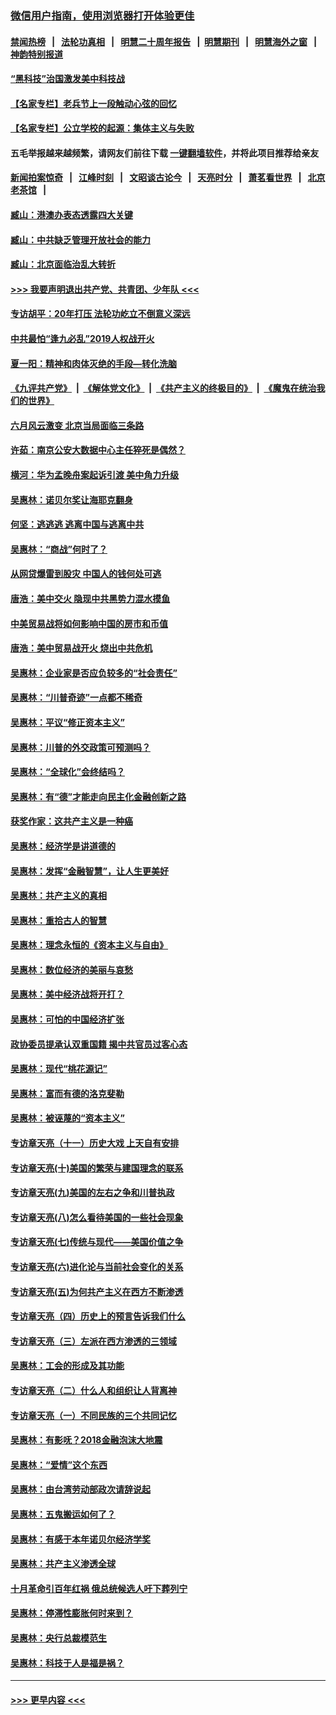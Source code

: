 ### [微信用户指南，使用浏览器打开体验更佳](https://github.com/gfw-breaker/banned-news1/blob/master/indexes/wechat-guide.md?t=0)
#### [禁闻热榜](热点新闻.md?t=0)  &nbsp;&nbsp;|&nbsp;&nbsp; [法轮功真相](https://github.com/gfw-breaker/truth/blob/master/README.md?t=0) &nbsp;&nbsp;|&nbsp;&nbsp; [明慧二十周年报告](https://github.com/gfw-breaker/mh-reports/blob/master/README.md?t=0) &nbsp;&nbsp;|&nbsp;&nbsp;[明慧期刊](https://github.com/gfw-breaker/mh-qikan) &nbsp;&nbsp;|&nbsp;&nbsp; [明慧海外之窗](https://github.com/gfw-breaker/mh-news/blob/master/README.md?t=0) &nbsp;&nbsp;|&nbsp;&nbsp; [神韵特别报道](https://github.com/gfw-breaker/mh-news/blob/master/shenyun.md?t=0)
#### [“黑科技”治国激发美中科技战](../pages/nsc423/n11638056.md?t=02081844) 
#### [【名家专栏】老兵节上一段触动心弦的回忆](../pages/nsc423/n11646016.md?t=02081844) 
#### [【名家专栏】公立学校的起源：集体主义与失败](../pages/nsc423/n11601833.md?t=02081844) 
#### 五毛举报越来越频繁，请网友们前往下载 [一键翻墙软件](https://github.com/gfw-breaker/ssr-accounts)，并将此项目推荐给亲友
#### [新闻拍案惊奇](https://github.com/gfw-breaker/banned-news1/blob/master/pages/link4.md) &nbsp;&nbsp;|&nbsp;&nbsp; [江峰时刻](https://github.com/gfw-breaker/banned-news1/blob/master/pages/link4.md) &nbsp;&nbsp;|&nbsp;&nbsp; [文昭谈古论今](https://github.com/gfw-breaker/banned-news1/blob/master/pages/link4.md) &nbsp;&nbsp;|&nbsp;&nbsp; [天亮时分](https://github.com/gfw-breaker/banned-news1/blob/master/pages/link4.md) &nbsp;&nbsp;|&nbsp;&nbsp; [萧茗看世界](https://github.com/gfw-breaker/banned-news1/blob/master/pages/link4.md) &nbsp;&nbsp;|&nbsp;&nbsp; [北京老茶馆](https://github.com/gfw-breaker/banned-news1/blob/master/pages/link4.md) &nbsp;&nbsp;|&nbsp;&nbsp; 
#### [臧山：港澳办表态透露四大关键](../pages/nsc423/n11421628.md?t=02081844) 
#### [臧山：中共缺乏管理开放社会的能力](../pages/nsc423/n11407457.md?t=02081844) 
#### [臧山：北京面临治乱大转折](../pages/nsc423/n11406895.md?t=02081844) 
#### [>>> 我要声明退出共产党、共青团、少年队 <<<](https://github.com/begood0513/goodnews/blob/master/quit/letter.md) 
#### [专访胡平：20年打压 法轮功屹立不倒意义深远](../pages/nsc423/n11398800.md?t=02081844) 
#### [中共最怕“逢九必乱”2019人权战开火](../pages/nsc423/n11385248.md?t=02081844) 
#### [夏一阳：精神和肉体灭绝的手段—转化洗脑](../pages/nsc423/n11368250.md?t=02081844) 
#### [《九评共产党》](https://github.com/begood0513/9ping.md/blob/master/README.md) &nbsp;|&nbsp; [《解体党文化》](../../../../jtdwh.md/blob/master/README.md)  &nbsp;|&nbsp; [《共产主义的终极目的》](../../../../gczydzjmd.md/blob/master/README.md) &nbsp;|&nbsp; [《魔鬼在统治我们的世界》](../../../../mgztzwmdsj.md/blob/master/README.md) 
#### [六月风云激变 北京当局面临三条路](../pages/nsc423/n11313668.md?t=02081844) 
#### [许茹：南京公安大数据中心主任猝死是偶然？](../pages/nsc423/n11064744.md?t=02081844) 
#### [横河：华为孟晚舟案起诉引渡 美中角力升级](../pages/nsc423/n11027230.md?t=02081844) 
#### [吴惠林：诺贝尔奖让海耶克翻身](../pages/nsc423/n10890049.md?t=02081844) 
#### [何坚：逃逃逃 逃离中国与逃离中共](../pages/nsc423/n10592891.md?t=02081844) 
#### [吴惠林：“商战”何时了？](../pages/nsc423/n10573558.md?t=02081844) 
#### [从网贷爆雷到股灾 中国人的钱何处可逃](../pages/nsc423/n10572800.md?t=02081844) 
#### [唐浩：美中交火 隐现中共黑势力混水摸鱼](../pages/nsc423/n10544040.md?t=02081844) 
#### [中美贸易战将如何影响中国的房市和币值](../pages/nsc423/n10543697.md?t=02081844) 
#### [唐浩：美中贸易战开火 烧出中共危机](../pages/nsc423/n10540126.md?t=02081844) 
#### [吴惠林：企业家是否应负较多的“社会责任”](../pages/nsc423/n10535022.md?t=02081844) 
#### [吴惠林：“川普奇迹”一点都不稀奇](../pages/nsc423/n10512808.md?t=02081844) 
#### [吴惠林：平议“修正资本主义”](../pages/nsc423/n10495724.md?t=02081844) 
#### [吴惠林：川普的外交政策可预测吗？](../pages/nsc423/n10462387.md?t=02081844) 
#### [吴惠林：“全球化”会终结吗？](../pages/nsc423/n10452838.md?t=02081844) 
#### [吴惠林：有“德”才能走向民主化金融创新之路](../pages/nsc423/n10432292.md?t=02081844) 
#### [获奖作家：这共产主义是一种癌](../pages/nsc423/n10431541.md?t=02081844) 
#### [吴惠林：经济学是讲道德的](../pages/nsc423/n10398014.md?t=02081844) 
#### [吴惠林：发挥“金融智慧”，让人生更美好](../pages/nsc423/n10375019.md?t=02081844) 
#### [吴惠林：共产主义的真相](../pages/nsc423/n10351394.md?t=02081844) 
#### [吴惠林：重拾古人的智慧](../pages/nsc423/n10337691.md?t=02081844) 
#### [吴惠林：理念永恒的《资本主义与自由》](../pages/nsc423/n10316274.md?t=02081844) 
#### [吴惠林：数位经济的美丽与哀愁](../pages/nsc423/n10292946.md?t=02081844) 
#### [吴惠林：美中经济战将开打？](../pages/nsc423/n10258825.md?t=02081844) 
#### [吴惠林：可怕的中国经济扩张](../pages/nsc423/n10219147.md?t=02081844) 
#### [政协委员提承认双重国籍 揭中共官员过客心态](../pages/nsc423/n10208809.md?t=02081844) 
#### [吴惠林：现代“桃花源记”](../pages/nsc423/n10185234.md?t=02081844) 
#### [吴惠林：富而有德的洛克斐勒](../pages/nsc423/n10142264.md?t=02081844) 
#### [吴惠林：被诬蔑的“资本主义”](../pages/nsc423/n10124816.md?t=02081844) 
#### [专访章天亮（十一）历史大戏 上天自有安排](../pages/nsc423/n10094905.md?t=02081844) 
#### [专访章天亮(十)美国的繁荣与建国理念的联系](../pages/nsc423/n10094899.md?t=02081844) 
#### [专访章天亮(九)美国的左右之争和川普执政](../pages/nsc423/n10094889.md?t=02081844) 
#### [专访章天亮(八)怎么看待美国的一些社会现象](../pages/nsc423/n10094857.md?t=02081844) 
#### [专访章天亮(七)传统与现代——美国价值之争](../pages/nsc423/n10093140.md?t=02081844) 
#### [专访章天亮(六)进化论与当前社会变化的关系](../pages/nsc423/n10092036.md?t=02081844) 
#### [专访章天亮(五)为何共产主义在西方不断渗透](../pages/nsc423/n10083620.md?t=02081844) 
#### [专访章天亮（四）历史上的预言告诉我们什么](../pages/nsc423/n10083606.md?t=02081844) 
#### [专访章天亮（三）左派在西方渗透的三领域](../pages/nsc423/n10081115.md?t=02081844) 
#### [吴惠林：工会的形成及其功能](../pages/nsc423/n10080633.md?t=02081844) 
#### [专访章天亮（二）什么人和组织让人背离神](../pages/nsc423/n10076637.md?t=02081844) 
#### [专访章天亮（一）不同民族的三个共同记忆](../pages/nsc423/n10074188.md?t=02081844) 
#### [吴惠林：有影呒？2018金融泡沫大地震](../pages/nsc423/n10040534.md?t=02081844) 
#### [吴惠林：“爱情”这个东西](../pages/nsc423/n10019423.md?t=02081844) 
#### [吴惠林：由台湾劳动部政次请辞说起](../pages/nsc423/n9979679.md?t=02081844) 
#### [吴惠林：五鬼搬运如何了？](../pages/nsc423/n9925338.md?t=02081844) 
#### [吴惠林：有感于本年诺贝尔经济学奖](../pages/nsc423/n9871883.md?t=02081844) 
#### [吴惠林：共产主义渗透全球](../pages/nsc423/n9812748.md?t=02081844) 
#### [十月革命引百年红祸 俄总统候选人吁下葬列宁](../pages/nsc423/n9810182.md?t=02081844) 
#### [吴惠林：停滞性膨胀何时来到？](../pages/nsc423/n9764136.md?t=02081844) 
#### [吴惠林：央行总裁模范生](../pages/nsc423/n9728134.md?t=02081844) 
#### [吴惠林：科技于人是福是祸？](../pages/nsc423/n9672982.md?t=02081844) 

----
#### [ >>> 更早内容 <<< ](../indexes/nsc423-earlier.md)
